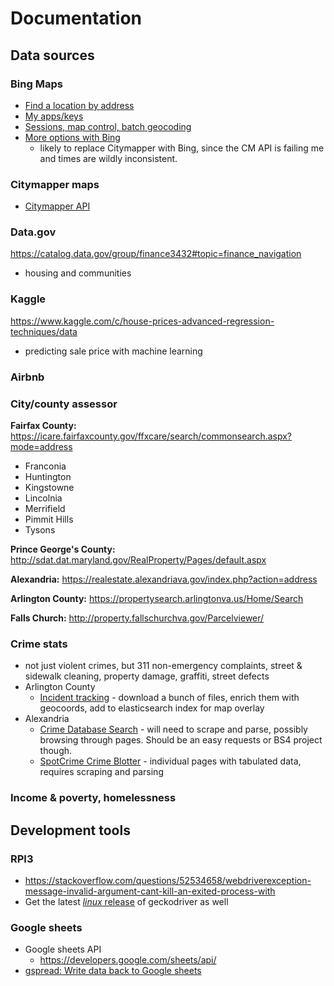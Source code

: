 # Documentation

## Data sources
### Bing Maps
* [Find a location by address](https://docs.microsoft.com/en-us/bingmaps/rest-services/locations/find-a-location-by-address#examples)
* [My apps/keys](https://www.bingmapsportal.com/Application)
* [Sessions, map control, batch geocoding](https://docs.microsoft.com/en-us/bingmaps/getting-started/bing-maps-api-best-practices)
* [More options with Bing](https://docs.microsoft.com/en-us/bingmaps/rest-services/routes/)
	* likely to replace Citymapper with Bing, since the CM API is failing me and times are wildly inconsistent.

### Citymapper maps
* [Citymapper API](https://citymapper.3scale.net/)

### Data.gov
https://catalog.data.gov/group/finance3432#topic=finance_navigation
* housing and communities


### Kaggle
https://www.kaggle.com/c/house-prices-advanced-regression-techniques/data
* predicting sale price with machine learning

### Airbnb

### City/county assessor
**Fairfax County:** https://icare.fairfaxcounty.gov/ffxcare/search/commonsearch.aspx?mode=address
- Franconia
- Huntington
- Kingstowne
- Lincolnia
- Merrifield
- Pimmit Hills
- Tysons

**Prince George's County:** http://sdat.dat.maryland.gov/RealProperty/Pages/default.aspx

**Alexandria:** https://realestate.alexandriava.gov/index.php?action=address

**Arlington County:** https://propertysearch.arlingtonva.us/Home/Search

**Falls Church:** http://property.fallschurchva.gov/Parcelviewer/

### Crime stats
* not just violent crimes, but 311 non-emergency complaints, street & sidewalk cleaning, property damage, graffiti, street defects
* Arlington County
	- [Incident tracking](https://police.arlingtonva.us/incident-tracking/) - download a bunch of files, enrich them with geocoords, add to elasticsearch index for map overlay
* Alexandria
	- [Crime Database Search](https://apps.alexandriava.gov/CrimeReport/Result.aspx?&sd=20190506&ed=20200513) - will need to scrape and parse, possibly browsing through pages. Should be an easy requests or BS4 project though.
	- [SpotCrime Crime Blotter](https://spotcrime.com/va/alexandria/daily) - individual pages with tabulated data, requires scraping and parsing

### Income & poverty, homelessness

## Development tools
### RPI3
* https://stackoverflow.com/questions/52534658/webdriverexception-message-invalid-argument-cant-kill-an-exited-process-with
* Get the latest [_linux_ release](https://github.com/mozilla/geckodriver/releases) of geckodriver as well

### Google sheets
* Google sheets API
  * https://developers.google.com/sheets/api/
* [gspread: Write data back to Google sheets](https://github.com/burnash/gspread#authorization-using-oauth2)
